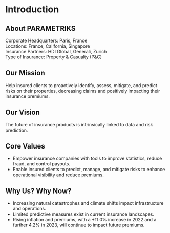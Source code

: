 # Introduction

## About PARAMETRIKS

Corporate Headquarters: Paris, France  
Locations: France, California, Singapore  
Insurance Partners: HDI Global, Generali, Zurich  
Type of Insurance: Property & Casualty (P&C)

## Our Mission

Help insured clients to proactively identify, assess, mitigate, and predict risks on their properties, decreasing claims and positively impacting their insurance premiums.

## Our Vision

The future of insurance products is intrinsically linked to data and risk prediction.

## Core Values

- Empower insurance companies with tools to improve statistics, reduce fraud, and control payouts.
- Enable insured clients to predict, manage, and mitigate risks to enhance operational visibility and reduce premiums.

## Why Us? Why Now?

- Increasing natural catastrophes and climate shifts impact infrastructure and operations.
- Limited predictive measures exist in current insurance landscapes.
- Rising inflation and premiums, with a +11.0% increase in 2022 and a further 4.2% in 2023, will continue to impact future premiums.
